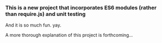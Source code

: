 ### This is a new project that incorporates ES6 modules (rather than require.js) and unit testing

And it is so much fun. yay. 

A more thorough explanation of this project is forthcoming...